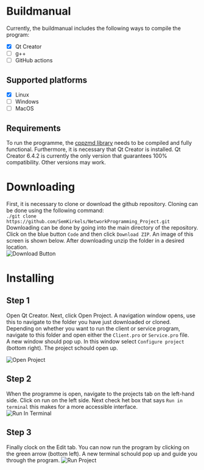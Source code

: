 # Buildmanual
Currently, the buildmanual includes the following ways to compile the program:  
- [x] Qt Creator
- [ ] g++  
- [ ] GitHub actions  

## Supported platforms
- [x] Linux
- [ ] Windows
- [ ] MacOS

## Requirements
To run the programme, the [cppzmd library][Link_CPPZMQ] needs to be compiled and fully functional. Furthermore, it is necessary that Qt Creator is installed. Qt Creator 6.4.2 is currently the only version that guarantees 100% compatibility. Other versions may work.

# Downloading
First, it is necessary to clone or download the github repository. Cloning can be done using the following command:  
``` ./git clone https://github.com/SemKirkels/NetworkProgramming_Project.git ```  
Downloading can be done by going into the main directory of the repository. Click on the blue button ``` Code ``` and then click ``` Download ZIP ```. An image of this screen is shown below. After downloading unzip the folder in a desired location.  
![Download Button](./Pictures/DownloadButton.png)  

# Installing

## Step 1
Open Qt Creator. Next, click Open Project. A navigation window opens, use this to navigate to the folder you have just downloaded or cloned. Depending on whether you want to run the client or service program, navigate to this folder and open either the ``` Client.pro ``` or ``` Service.pro ``` file.  
A new window should pop up. In this window select ``` Configure project ``` (bottom right). The project schould open up.

![Open Project](./Pictures/OpenProject.png)  

## Step 2
When the programme is open, navigate to the projects tab on the left-hand side. Click on run on the left side. Next check het box that says ``` Run in terminal ``` this makes for a more accessible interface.  
![Run In Terminal](./Pictures/RunInTerminal.png)  

## Step 3
Finally clock on the Edit tab. You can now run the program by clicking on the green arrow (bottom left). A new terminal schould pop up and guide you through the program.
![Run Project](./Pictures/RunProject.png)  

[Link_CPPZMQ]: https://github.com/zeromq/cppzmq